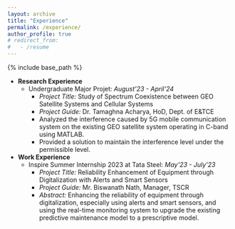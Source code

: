 ```yaml
---
layout: archive
title: "Experience"
permalink: /experience/
author_profile: true
# redirect_from:
#   - /resume
---
```


{% include base_path %}

* **Research Experience**
  * Undergraduate Major Projet: *August'23 - April'24*
    * *Project Title:* Study of Spectrum Coexistence between GEO Satellite Systems and Cellular Systems
    * *Project Guide:* Dr. Tamaghna Acharya, HoD, Dept. of E&TCE
    * Analyzed the interference caused by 5G mobile communication system on the existing GEO satellite system operating in C-band using MATLAB.
    * Provided a solution to maintain the interference level under the permissible level.
* **Work Experience**
  * Inspire Summer Internship 2023 at Tata Steel: *May'23 - July'23*
    * *Project Title:*  Reliability Enhancement of Equipment through Digitalization with Alerts and Smart Sensors
    * *Project Guide:* Mr. Biswanath Nath, Manager, TSCR
    * *Abstract:*  Enhancing the reliability of equipment through digitalization, especially using alerts and smart sensors, and using the real-time monitoring system to upgrade the existing predictive maintenance model to a prescriptive model.